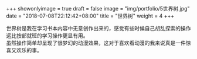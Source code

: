 +++
showonlyimage = true
draft = false
image = "img/portfolio/5世界树.jpg"
date = "2018-07-08T22:12:42+08:00"
title = "世界树"
weight = 4
+++

世界树是我在学习书本内容中无意创作出来的，感觉有些时候自己胡乱探索的操作远比按部就班的学习操作更显有用。  
虽然操作简单却呈现了很梦幻的动漫效果，这对于喜欢看动漫的我来说真是一件惊喜又欢乐的事。